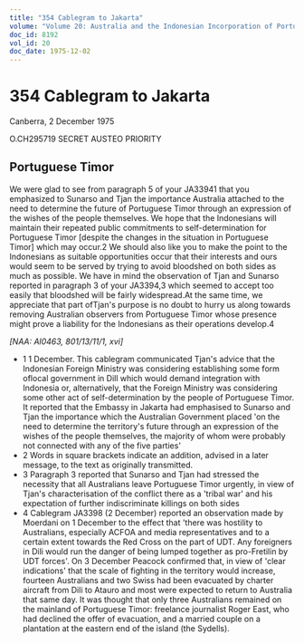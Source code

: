 ```yaml
---
title: "354 Cablegram to Jakarta"
volume: "Volume 20: Australia and the Indonesian Incorporation of Portuguese Timor, 1974-1976"
doc_id: 8192
vol_id: 20
doc_date: 1975-12-02
---
```


# 354 Cablegram to Jakarta

Canberra, 2 December 1975

O.CH295719 SECRET AUSTEO PRIORITY

## Portuguese Timor

We were glad to see from paragraph 5 of your JA33941 that you emphasized to Sunarso and Tjan the importance Australia attached to the need to determine the future of Portuguese Timor through an expression of the wishes of the people themselves. We hope that the Indonesians will maintain their repeated public commitments to self-determination for Portuguese Timor [despite the changes in the situation in Portuguese Timor] which may occur.2 We should also like you to make the point to the Indonesians as suitable opportunities occur that their interests and ours would seem to be served by trying to avoid bloodshed on both sides as much as possible. We have in mind the observation of Tjan and Sunarso reported in paragraph 3 of your JA3394,3 which seemed to accept too easily that bloodshed will be fairly widespread.At the same time, we appreciate that part ofTjan's purpose is no doubt to hurry us along towards removing Australian observers from Portuguese Timor whose presence might prove a liability for the Indonesians as their operations develop.4

_[NAA: Al0463, 801/13/11/1, xvi]_

  * 1 1 December. This cablegram communicated Tjan's advice that the Indonesian Foreign Ministry was considering establishing some form oflocal government in Dill which would demand integration with Indonesia or, alternatively, that the Foreign Ministry was considering some other act of self-determination by the people of Portuguese Timor. It reported that the Embassy in Jakarta had emphasised to Sunarso and Tjan the importance which the Australian Government placed 'on the need to determine the territory's future through an expression of the wishes of the people themselves, the majority of whom were probably not connected with any of the five parties'
  * 2 Words in square brackets indicate an addition, advised in a later message, to the text as originally transmitted.
  * 3 Paragraph 3 reported that Sunarso and Tjan had stressed the necessity that all Australians leave Portuguese Timor urgently, in view of Tjan's characterisation of the conflict there as a 'tribal war' and his expectation of further indiscriminate killings on both sides
  * 4 Cablegram JA3398 (2 December) reported an observation made by Moerdani on 1 December to the effect that 'there was hostility to Australians, especially ACFOA and media representatives and to a certain extent towards the Red Cross on the part of UDT. Any foreigners in Dili would run the danger of being lumped together as pro­-Fretilin by UDT forces'. On 3 December Peacock confirmed that, in view of 'clear indications' that the scale of fighting in the territory would increase, fourteen Australians and two Swiss had been evacuated by charter aircraft from Dili to Atauro and most were expected to return to Australia that same day. It was thought that only three Australians remained on the mainland of Portuguese Timor: freelance journalist Roger East, who had declined the offer of evacuation, and a married couple on a plantation at the eastern end of the island (the Sydells).


